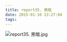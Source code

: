 ```yaml
---
title: report35. 黑暗
date: 2015-01-16 13:27:04
tags:
---
```

![report35. 黑暗.jpg](https://i.loli.net/2018/03/23/5ab4b2f25bd50.jpg)
